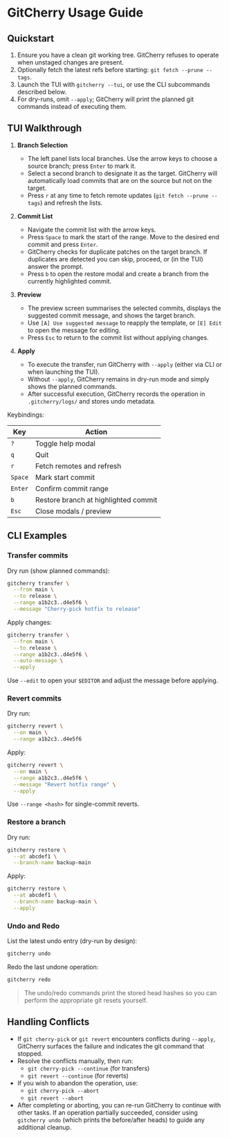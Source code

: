 # GitCherry Usage Guide

## Quickstart

1. Ensure you have a clean git working tree. GitCherry refuses to operate when unstaged changes are present.
2. Optionally fetch the latest refs before starting: `git fetch --prune --tags`.
3. Launch the TUI with `gitcherry --tui`, or use the CLI subcommands described below.
4. For dry-runs, omit `--apply`; GitCherry will print the planned git commands instead of executing them.

## TUI Walkthrough

1. **Branch Selection**
   - The left panel lists local branches. Use the arrow keys to choose a source branch; press `Enter` to mark it.
   - Select a second branch to designate it as the target. GitCherry will automatically load commits that are on the source but not on the target.
   - Press `r` at any time to fetch remote updates (`git fetch --prune --tags`) and refresh the lists.

2. **Commit List**
   - Navigate the commit list with the arrow keys.
   - Press `Space` to mark the start of the range. Move to the desired end commit and press `Enter`.
   - GitCherry checks for duplicate patches on the target branch. If duplicates are detected you can skip, proceed, or (in the TUI) answer the prompt.
   - Press `b` to open the restore modal and create a branch from the currently highlighted commit.

3. **Preview**
   - The preview screen summarises the selected commits, displays the suggested commit message, and shows the target branch.
   - Use `[A] Use suggested message` to reapply the template, or `[E] Edit` to open the message for editing.
   - Press `Esc` to return to the commit list without applying changes.

4. **Apply**
   - To execute the transfer, run GitCherry with `--apply` (either via CLI or when launching the TUI).
   - Without `--apply`, GitCherry remains in dry-run mode and simply shows the planned commands.
   - After successful execution, GitCherry records the operation in `.gitcherry/logs/` and stores undo metadata.

Keybindings:

| Key | Action |
| --- | --- |
| `?` | Toggle help modal |
| `q` | Quit |
| `r` | Fetch remotes and refresh |
| `Space` | Mark start commit |
| `Enter` | Confirm commit range |
| `b` | Restore branch at highlighted commit |
| `Esc` | Close modals / preview |

## CLI Examples

### Transfer commits

Dry run (show planned commands):

```bash
gitcherry transfer \
  --from main \
  --to release \
  --range a1b2c3..d4e5f6 \
  --message "Cherry-pick hotfix to release"
```

Apply changes:

```bash
gitcherry transfer \
  --from main \
  --to release \
  --range a1b2c3..d4e5f6 \
  --auto-message \
  --apply
```

Use `--edit` to open your `$EDITOR` and adjust the message before applying.

### Revert commits

Dry run:

```bash
gitcherry revert \
  --on main \
  --range a1b2c3..d4e5f6
```

Apply:

```bash
gitcherry revert \
  --on main \
  --range a1b2c3..d4e5f6 \
  --message "Revert hotfix range" \
  --apply
```

Use `--range <hash>` for single-commit reverts.

### Restore a branch

Dry run:

```bash
gitcherry restore \
  --at abcdef1 \
  --branch-name backup-main
```

Apply:

```bash
gitcherry restore \
  --at abcdef1 \
  --branch-name backup-main \
  --apply
```

### Undo and Redo

List the latest undo entry (dry-run by design):

```bash
gitcherry undo
```

Redo the last undone operation:

```bash
gitcherry redo
```

> The undo/redo commands print the stored head hashes so you can perform the appropriate git resets yourself.

## Handling Conflicts

- If `git cherry-pick` or `git revert` encounters conflicts during `--apply`, GitCherry surfaces the failure and indicates the git command that stopped.
- Resolve the conflicts manually, then run:
  - `git cherry-pick --continue` (for transfers)
  - `git revert --continue` (for reverts)
- If you wish to abandon the operation, use:
  - `git cherry-pick --abort`
  - `git revert --abort`
- After completing or aborting, you can re-run GitCherry to continue with other tasks. If an operation partially succeeded, consider using `gitcherry undo` (which prints the before/after heads) to guide any additional cleanup.
